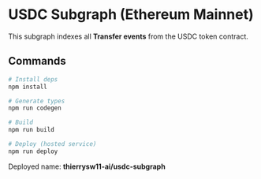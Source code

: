 # USDC Subgraph (Ethereum Mainnet)

This subgraph indexes all **Transfer events** from the USDC token contract.

## Commands

```bash
# Install deps
npm install

# Generate types
npm run codegen

# Build
npm run build

# Deploy (hosted service)
npm run deploy
```

Deployed name: **thierrysw11-ai/usdc-subgraph**
